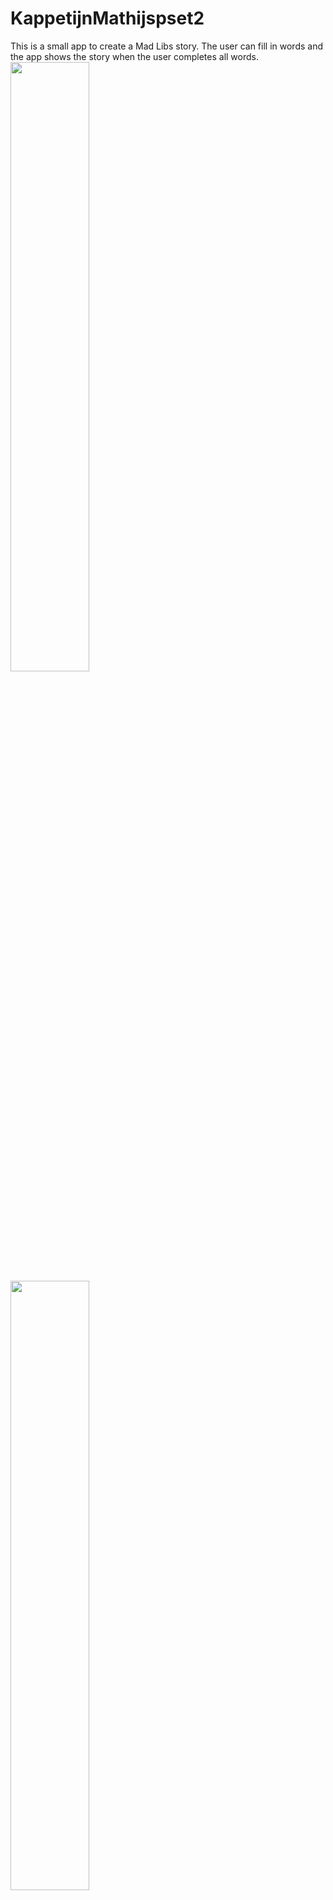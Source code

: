 # KappetijnMathijspset2
This is a small app to create a Mad Libs story. The user can fill in words and the app shows 
the story when the user completes all words.
<img src="https://raw.githubusercontent.com/hellvox/KappetijnMathijspset2/master/doc/Screenshot_1510223584.png" width="50%">
<img src="https://raw.githubusercontent.com/hellvox/KappetijnMathijspset2/master/doc/Screenshot_1510223589.png" width="50%">
<img src="https://raw.githubusercontent.com/hellvox/KappetijnMathijspset2/master/doc/Screenshot_1510223598.png" width="50%">
<img src="https://raw.githubusercontent.com/hellvox/KappetijnMathijspset2/master/doc/Screenshot_1510223602.png" width="50%">
<img src="https://raw.githubusercontent.com/hellvox/KappetijnMathijspset2/master/doc/Screenshot_1510223612.png" width="50%">
